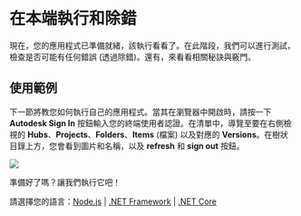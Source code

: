 # 在本端執行和除錯

現在，您的應用程式已準備就緒，該執行看看了。在此階段，我們可以進行測試，檢查是否可能有任何錯誤 (透過除錯)。還有，來看看相關秘訣與竅門。

## 使用範例

下一節將教您如何執行自己的應用程式。當其在瀏覽器中開啟時，請按一下 **Autodesk Sign In** 按鈕輸入您的終端使用者認證。在清單中，導覽至要在右側檢視的 **Hubs**、**Projects**、**Folders**、**Items** (檔案) 以及對應的 **Versions**。在樹狀目錄上方，您會看到圖片和名稱，以及 **refresh** 和 **sign out** 按鈕。

![](_media/tutorials/run_sample_viewhubmodels.gif)

準備好了嗎？讓我們執行它吧！

請選擇您的語言：[Node.js](/zh-TW/environment/rundebug/nodejs) | [.NET Framework](/zh-TW/environment/rundebug/net) | [.NET Core](/zh-TW/environment/rundebug/netcore)
